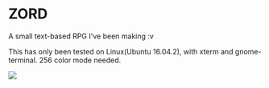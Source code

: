 # ZORD
A small text-based RPG I've been making :v

This has only been tested on Linux(Ubuntu 16.04.2), with xterm and gnome-terminal. 256 color mode needed.

![](https://media.discordapp.net/attachments/371714762310025227/374663236399792128/unknown.png?)
